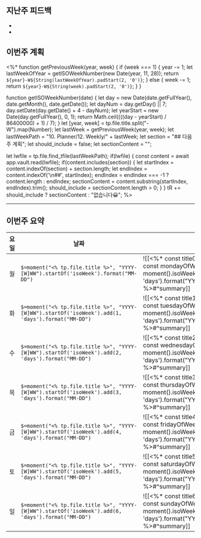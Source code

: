 ## 지난주 피드백
- 
- 

## 이번주 계획

<%* 
function getPreviousWeek(year, week) { 
if (week === 1) { 
	year -= 1; 
	let lastWeekOfYear = getISOWeekNumber(new Date(year, 11, 28)); 
	return `${year}-W${String(lastWeekOfYear).padStart(2, '0')}`; 
	} else {
		week -= 1; 
		return `${year}-W${String(week).padStart(2, '0')}`; 
	} 
} 

function getISOWeekNumber(date) { 
	let day = new Date(date.getFullYear(), date.getMonth(), date.getDate()); 
	let dayNum = day.getDay() || 7; day.setDate(day.getDate() + 4 - dayNum); 
	let yearStart = new Date(day.getFullYear(), 0, 1); 
	return Math.ceil((((day - yearStart) / 86400000) + 1) / 7); 
} 
let [year, week] = tp.file.title.split("-W").map(Number); 
let lastWeek = getPreviousWeek(year, week); 
let lastWeekPath = "10. Planner/12. Weekly/" + lastWeek; 
let section = "## 다음 주 계획"; 
let should_include = false; 
let sectionContent = ""; 

let lwfile = tp.file.find_tfile(lastWeekPath); 
if(lwfile) { 
	const content = await app.vault.read(lwfile); 
	if(content.includes(section)) { 
		let startIndex = content.indexOf(section) + section.length;
		let endIndex = content.indexOf('\n##', startIndex); 
		endIndex = endIndex === -1 ? content.length : endIndex; 
		sectionContent = content.substring(startIndex, endIndex).trim(); 
		should_include = sectionContent.length > 0; 
		} 
} 
tR += should_include ? sectionContent : "없습니다😀";
%>

---
## 이번주 요약
| 요일  | 날짜 | 내용                                                                                                                                                                                                                                             |     |     |                                                                                                   |                                                                                                                                                                                                                                                  |     |     |                                                                                                   |                                                                                                                                                                                                                                                      |     |     |                                                                                                   |                                                                                                                                                                                                                                                    |     |     |                                                                                                   |                                                                                                                                                                                                                                                |     |     |                                                                                                   |                                                                                                                                                                                                                                                    |     |     |                                                                                                   |                                                                                                                                                                                                                                                |
| --- | ---------------------------------------------------------------------------------- | ---------------------------------------------------------------------------------------------------------------------------------------------------------------------------------------------------------------------------------------------- | --- | --- | ------------------------------------------------------------------------------------------------- | ------------------------------------------------------------------------------------------------------------------------------------------------------------------------------------------------------------------------------------------------ | --- | --- | ------------------------------------------------------------------------------------------------- | ---------------------------------------------------------------------------------------------------------------------------------------------------------------------------------------------------------------------------------------------------- | --- | --- | ------------------------------------------------------------------------------------------------- | -------------------------------------------------------------------------------------------------------------------------------------------------------------------------------------------------------------------------------------------------- | --- | --- | ------------------------------------------------------------------------------------------------- | ---------------------------------------------------------------------------------------------------------------------------------------------------------------------------------------------------------------------------------------------- | --- | --- | ------------------------------------------------------------------------------------------------- | -------------------------------------------------------------------------------------------------------------------------------------------------------------------------------------------------------------------------------------------------- | --- | --- | ------------------------------------------------------------------------------------------------- | ---------------------------------------------------------------------------------------------------------------------------------------------------------------------------------------------------------------------------------------------- |
| 월   | `$=moment("<% tp.file.title %>", "YYYY-[W]WW").startOf('isoWeek').format("MM-DD")` | ![[<%* const title0 = tp.file.title; const [year0, week0] = title0.split("-W"); const mondayOfWeek = moment().isoWeekYear(year0).isoWeek(week0).startOf('isoWeek').add(0, 'days').format("YYYY-MM-DD(ddd)"); tR += mondayOfWeek; %>#^summary]] |     
| 화   | `$=moment("<% tp.file.title %>", "YYYY-[W]WW").startOf('isoWeek').add(1, 'days').format("MM-DD")` | ![[<%* const title1 = tp.file.title; const [year1, week1] = title1.split("-W"); const tuesdayOfWeek = moment().isoWeekYear(year1).isoWeek(week1).startOf('isoWeek').add(1, 'days').format("YYYY-MM-DD(ddd)"); tR += tuesdayOfWeek; %>#^summary]] |     
| 수   | `$=moment("<% tp.file.title %>", "YYYY-[W]WW").startOf('isoWeek').add(2, 'days').format("MM-DD")` | ![[<%* const title2 = tp.file.title; const [year2, week2] = title2.split("-W"); const wednesdayOfWeek = moment().isoWeekYear(year2).isoWeek(week2).startOf('isoWeek').add(2, 'days').format("YYYY-MM-DD(ddd)"); tR += wednesdayOfWeek; %>#^summary]] |     
| 목   | `$=moment("<% tp.file.title %>", "YYYY-[W]WW").startOf('isoWeek').add(3, 'days').format("MM-DD")` | ![[<%* const title3 = tp.file.title; const [year3, week3] = title3.split("-W"); const thursdayOfWeek = moment().isoWeekYear(year3).isoWeek(week3).startOf('isoWeek').add(3, 'days').format("YYYY-MM-DD(ddd)"); tR += thursdayOfWeek; %>#^summary]] |     
| 금   | `$=moment("<% tp.file.title %>", "YYYY-[W]WW").startOf('isoWeek').add(4, 'days').format("MM-DD")` | ![[<%* const title4 = tp.file.title; const [year4, week4] = title4.split("-W"); const fridayOfWeek = moment().isoWeekYear(year4).isoWeek(week4).startOf('isoWeek').add(4, 'days').format("YYYY-MM-DD(ddd)"); tR += fridayOfWeek; %>#^summary]] |     
| 토   | `$=moment("<% tp.file.title %>", "YYYY-[W]WW").startOf('isoWeek').add(5, 'days').format("MM-DD")` | ![[<%* const title5 = tp.file.title; const [year5, week5] = title5.split("-W"); const saturdayOfWeek = moment().isoWeekYear(year5).isoWeek(week5).startOf('isoWeek').add(5, 'days').format("YYYY-MM-DD(ddd)"); tR += saturdayOfWeek; %>#^summary]] |     
| 일   | `$=moment("<% tp.file.title %>", "YYYY-[W]WW").startOf('isoWeek').add(6, 'days').format("MM-DD")` | ![[<%* const title6 = tp.file.title; const [year6, week6] = title6.split("-W"); const sundayOfWeek = moment().isoWeekYear(year5).isoWeek(week5).startOf('isoWeek').add(6, 'days').format("YYYY-MM-DD(ddd)"); tR += sundayOfWeek; %>#^summary]] |